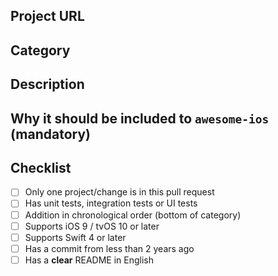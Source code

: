 <!--- Provide a general summary of your changes in the Title above -->

## Project URL
<!--- The project URL -->

## Category
<!--- Category in AwesomeiOS where the project will be added -->

## Description
<!--- Describe your changes in detail -->

## Why it should be included to `awesome-ios` (mandatory)

## Checklist
<!--- Go over all the following points, and put an `x` in all the boxes that apply. -->
<!--- If you're unsure about any of these, don't hesitate to ask. We're here to help! -->
- [ ] Only one project/change is in this pull request
- [ ] Has unit tests, integration tests or UI tests
- [ ] Addition in chronological order (bottom of category)
- [ ] Supports iOS 9 / tvOS 10 or later
- [ ] Supports Swift 4 or later
- [ ] Has a commit from less than 2 years ago
- [ ] Has a **clear** README in English
